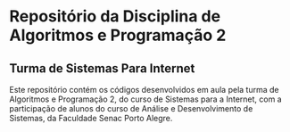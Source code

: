 # Repositório da Disciplina de Algoritmos e Programação 2

## Turma de Sistemas Para Internet

Este repositório contém os códigos desenvolvidos em aula pela turma
de Algoritmos e Programação 2, do curso de Sistemas para a Internet,
com a participação de alunos do curso de Análise e Desenvolvimento
de Sistemas, da Faculdade Senac Porto Alegre.
